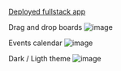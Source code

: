 [Deployed fullstack app](https://warm-heliotrope-695459.netlify.app/login)

Drag and drop boards
![image](https://user-images.githubusercontent.com/94064986/210304138-7fb00e3c-39c5-4450-9a3c-6d539c9f63fc.png)

Events calendar
![image](https://user-images.githubusercontent.com/94064986/210304237-d7aee1c1-4261-41af-b47f-3fb6752c6df5.png)

Dark / Ligth theme
![image](https://user-images.githubusercontent.com/94064986/210304495-b0e3f8b2-2802-47a8-901e-74df1eb40f6c.png)

